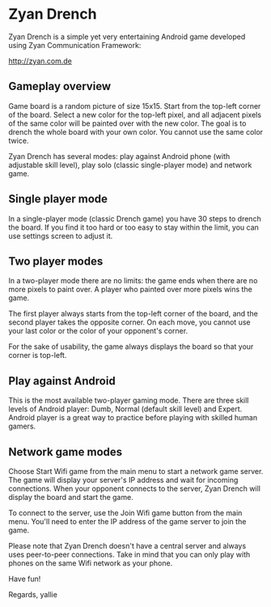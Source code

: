 Zyan Drench
===========

Zyan Drench is a simple yet very
entertaining Android game developed using
Zyan Communication Framework:

http://zyan.com.de

Gameplay overview
-----------------

Game board is a random picture of size 15x15.
Start from the top-left corner of the board.
Select a new color for the top-left pixel, 
and all adjacent pixels of the same color 
will be painted over with the new color. 
The goal is to drench the whole board with your 
own color. You cannot use the same color twice.

Zyan Drench has several modes: play against Android 
phone (with adjustable skill level), play solo 
(classic single-player mode) and network game.

Single player mode
------------------

In a single-player mode (classic Drench game)
you have 30 steps to drench the board.
If you find it too hard or too easy to stay within
the limit, you can use settings screen to adjust it.

Two player modes
----------------

In a two-player mode there are no limits: 
the game ends when there are no more pixels
to paint over. A player who painted over
more pixels wins the game.

The first player always starts from the 
top-left corner of the board, and the second 
player takes the opposite corner. On each move, 
you cannot use your last color or the color
of your opponent's corner.

For the sake of usability, the game always 
displays the board so that your corner is top-left.

Play against Android
--------------------

This is the most available two-player gaming mode.
There are three skill levels of Android player:
Dumb, Normal (default skill level) and Expert.
Android player is a great way to practice before 
playing with skilled human gamers.

Network game modes
------------------

Choose Start Wifi game from the main menu 
to start a network game server. The game will 
display your server's IP address and wait for 
incoming connections. When your opponent connects 
to the server, Zyan Drench will display 
the board and start the game.

To connect to the server, use the Join Wifi game
button from the main menu. You'll need to enter 
the IP address of the game server to join the game. 

Please note that Zyan Drench doesn't have 
a central server and always uses peer-to-peer
connections. Take in mind that you can only 
play with phones on the same Wifi network
as your phone.

Have fun!

Regards,
yallie
